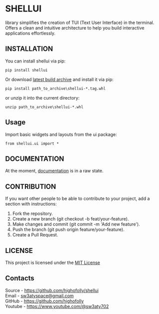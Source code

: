 # SHELLUI

library simplifies the creation of TUI (Text User Interface)
in the terminal. Offers a clean and intuitive architecture to
help you build interactive applications effortlessly.

## INSTALLATION

You can install shellui via pip:
```
pip install shellui
```
Or download [latest build archive](https://github.com/highofolly/shellui/releases/latest)
and install it via pip:
```
pip install path_to_archive\shellui-*.tag.whl
```
or unzip it into the current directory:
```
unzip path_to_archive\shellui-*.whl
```

## Usage

Import basic widgets and layouts from the ui package:
```
from shellui.ui import *
```

## DOCUMENTATION

At the moment, [documentation](https://shellui.readthedocs.io) is in a raw state.

## CONTRIBUTION

If you want other people to be able to contribute to your project, add a section with instructions:

1. Fork the repository.
2. Create a new branch (git checkout -b feat/your-feature).
3. Make changes and commit (git commit -m 'Add new feature').
4. Push the branch (git push origin feature/your-feature).
5. Create a Pull Request.

## LICENSE

This project is licensed under the [MIT License](LICENSE)

## Contacts

Source - https://github.com/highofolly/shellui <br>
Email - sw3atyspace@gmail.com <br>
GitHub - https://github.com/highofolly <br>
Youtube - https://www.youtube.com/@sw3aty702
